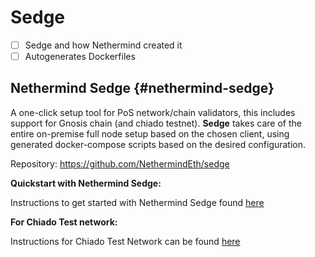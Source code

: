 # Sedge

- [ ] Sedge and how Nethermind created it
- [ ] Autogenerates Dockerfiles

## Nethermind Sedge {#nethermind-sedge}

A one-click setup tool for PoS network/chain validators, this includes support for Gnosis chain (and chiado testnet). **Sedge** takes care of the entire on-premise full node setup based on the chosen client, using generated docker-compose scripts based on the desired configuration.

Repository: https://github.com/NethermindEth/sedge

**Quickstart with Nethermind Sedge:** 

Instructions to get started with Nethermind Sedge found [here](https://docs.sedge.nethermind.io/docs/quickstart/complete-guide)

**For Chiado Test network:**

Instructions for Chiado Test Network can be found [here](https://docs.sedge.nethermind.io/docs/quickstart/chiado) 
